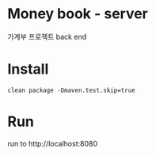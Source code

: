 # Money book - server
가계부 프로젝트 back end

# Install
```clean package -Dmaven.test.skip=true```

# Run
run to http://localhost:8080
